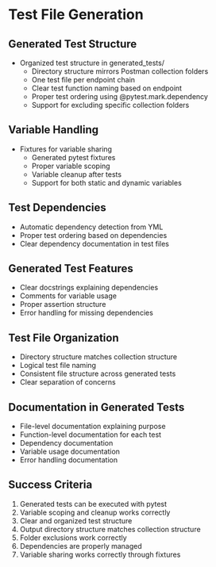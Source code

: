 # Test File Generation

## Generated Test Structure
- Organized test structure in generated_tests/
  - Directory structure mirrors Postman collection folders
  - One test file per endpoint chain
  - Clear test function naming based on endpoint
  - Proper test ordering using @pytest.mark.dependency
  - Support for excluding specific collection folders

## Variable Handling
- Fixtures for variable sharing
  - Generated pytest fixtures
  - Proper variable scoping
  - Variable cleanup after tests
  - Support for both static and dynamic variables

## Test Dependencies
- Automatic dependency detection from YML
- Proper test ordering based on dependencies
- Clear dependency documentation in test files

## Generated Test Features
- Clear docstrings explaining dependencies
- Comments for variable usage
- Proper assertion structure
- Error handling for missing dependencies

## Test File Organization
- Directory structure matches collection structure
- Logical test file naming
- Consistent file structure across generated tests
- Clear separation of concerns

## Documentation in Generated Tests
- File-level documentation explaining purpose
- Function-level documentation for each test
- Dependency documentation
- Variable usage documentation
- Error handling documentation

## Success Criteria
1. Generated tests can be executed with pytest
2. Variable scoping and cleanup works correctly
3. Clear and organized test structure
4. Output directory structure matches collection structure
5. Folder exclusions work correctly
6. Dependencies are properly managed
7. Variable sharing works correctly through fixtures
